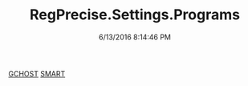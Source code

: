 ﻿---
title: RegPrecise.Settings.Programs
date: 6/13/2016 8:14:46 PM
---

[GCHOST](T-RegPrecise.Settings.Programs.GCHOST.html)
[SMART](T-RegPrecise.Settings.Programs.SMART.html)
